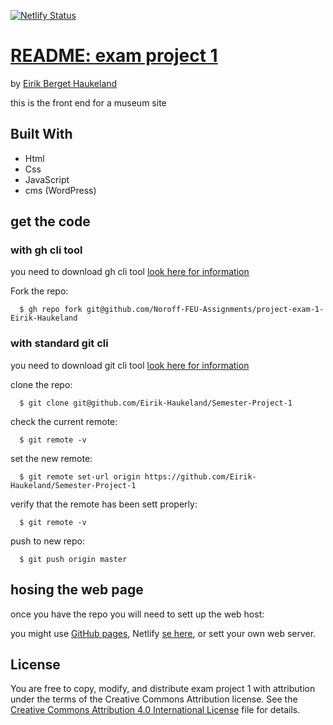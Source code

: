 [![Netlify Status](https://api.netlify.com/api/v1/badges/6cadece7-376e-4ed3-8df7-01112636b75b/deploy-status)](https://app.netlify.com/sites/brilliant-blancmange-0b76a9/deploys)

# [README: exam project 1](https://github.com/Eirik-Haukeland/Semester-Project-1)
by [Eirik Berget Haukeland](https://github.com/Eirik-Haukeland)

this is the front end for a museum site

## Built With
- Html
- Css
- JavaScript
- cms (WordPress)

## get the code

### with gh cli tool
you need to download gh cli tool [look here for information](https://github.com/cli/cli#installation)

Fork the repo:
``` shell
  $ gh repo fork git@github.com/Noroff-FEU-Assignments/project-exam-1-Eirik-Haukeland
```

### with standard git cli
you need to download git cli tool [look here for information](https://git-scm.com/downloads)

clone the repo:
``` shell
  $ git clone git@github.com/Eirik-Haukeland/Semester-Project-1
```

check the current remote:
``` shell
  $ git remote -v
```

set the new remote:
``` shell
  $ git remote set-url origin https://github.com/Eirik-Haukeland/Semester-Project-1
```

verify that the remote has been sett properly:
``` shell
  $ git remote -v
```

push to new repo:
```shell
  $ git push origin master
```

## hosing the web page
once you have the repo you will need to sett up the web host:

you might use [GitHub pages](https://docs.github.com/en/pages/getting-started-with-github-pages/creating-a-github-pages-site),
Netlify [se here](https://docs.netlify.com/get-started/), or
sett your own web server.

## License
You are free to copy, modify, and distribute exam project 1
with attribution under the terms of the Creative Commons
Attribution license. See the [Creative Commons Attribution
4.0 International License](http://creativecommons.org/licenses/by/4.0/) file
for details.
